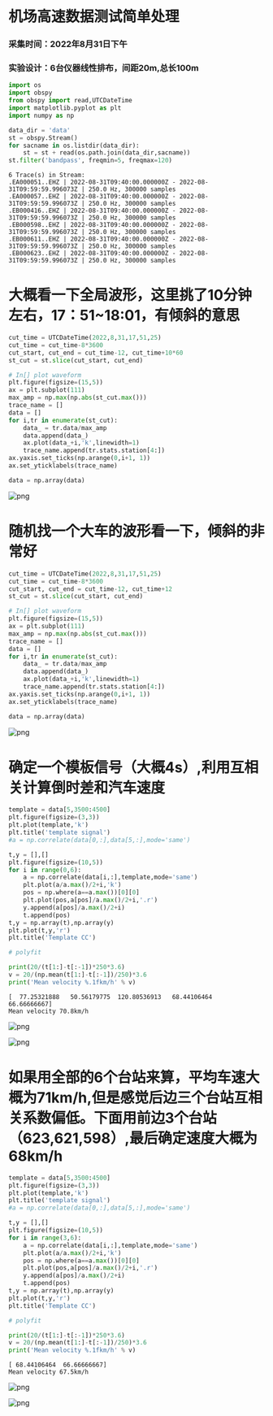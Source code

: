 
# 机场高速数据测试简单处理 
### 采集时间：2022年8月31日下午
### 实验设计：6台仪器线性排布，间距20m,总长100m




```python
import os
import obspy
from obspy import read,UTCDateTime
import matplotlib.pyplot as plt
import numpy as np

data_dir = 'data'
st = obspy.Stream()
for sacname in os.listdir(data_dir):
    st = st + read(os.path.join(data_dir,sacname))
st.filter('bandpass', freqmin=5, freqmax=120)
```




    6 Trace(s) in Stream:
    .EA000051..EHZ | 2022-08-31T09:40:00.000000Z - 2022-08-31T09:59:59.996073Z | 250.0 Hz, 300000 samples
    .EA000057..EHZ | 2022-08-31T09:40:00.000000Z - 2022-08-31T09:59:59.996073Z | 250.0 Hz, 300000 samples
    .EB000416..EHZ | 2022-08-31T09:40:00.000000Z - 2022-08-31T09:59:59.996073Z | 250.0 Hz, 300000 samples
    .EB000598..EHZ | 2022-08-31T09:40:00.000000Z - 2022-08-31T09:59:59.996073Z | 250.0 Hz, 300000 samples
    .EB000611..EHZ | 2022-08-31T09:40:00.000000Z - 2022-08-31T09:59:59.996073Z | 250.0 Hz, 300000 samples
    .EB000623..EHZ | 2022-08-31T09:40:00.000000Z - 2022-08-31T09:59:59.996073Z | 250.0 Hz, 300000 samples



# 大概看一下全局波形，这里挑了10分钟左右，17：51~18:01，有倾斜的意思


```python
cut_time = UTCDateTime(2022,8,31,17,51,25)
cut_time = cut_time-8*3600
cut_start, cut_end = cut_time-12, cut_time+10*60
st_cut = st.slice(cut_start, cut_end)

# In[] plot waveform
plt.figure(figsize=(15,5))
ax = plt.subplot(111)
max_amp = np.max(np.abs(st_cut.max()))
trace_name = []
data = []
for i,tr in enumerate(st_cut):
    data_ = tr.data/max_amp   
    data.append(data_)
    ax.plot(data_+i,'k',linewidth=1)
    trace_name.append(tr.stats.station[4:])
ax.yaxis.set_ticks(np.arange(0,i+1, 1))
ax.set_yticklabels(trace_name)

data = np.array(data)
```


![png](output_3_0.png)


# 随机找一个大车的波形看一下，倾斜的非常好


```python
cut_time = UTCDateTime(2022,8,31,17,51,25)
cut_time = cut_time-8*3600
cut_start, cut_end = cut_time-12, cut_time+12
st_cut = st.slice(cut_start, cut_end)

# In[] plot waveform
plt.figure(figsize=(15,5))
ax = plt.subplot(111)
max_amp = np.max(np.abs(st_cut.max()))
trace_name = []
data = []
for i,tr in enumerate(st_cut):
    data_ = tr.data/max_amp   
    data.append(data_)
    ax.plot(data_+i,'k',linewidth=1)
    trace_name.append(tr.stats.station[4:])
ax.yaxis.set_ticks(np.arange(0,i+1, 1))
ax.set_yticklabels(trace_name)

data = np.array(data)

```


![png](output_5_0.png)


# 确定一个模板信号（大概4s）,利用互相关计算倒时差和汽车速度


```python
template = data[5,3500:4500]
plt.figure(figsize=(3,3))
plt.plot(template,'k')
plt.title('template signal')
#a = np.correlate(data[0,:],data[5,:],mode='same')

t,y = [],[]
plt.figure(figsize=(10,5))
for i in range(0,6):
    a = np.correlate(data[i,:],template,mode='same')
    plt.plot(a/a.max()/2+i,'k')
    pos = np.where(a==a.max())[0][0]
    plt.plot(pos,a[pos]/a.max()/2+i,'.r')
    y.append(a[pos]/a.max()/2+i)
    t.append(pos)
t,y = np.array(t),np.array(y)
plt.plot(t,y,'r')
plt.title('Template CC')

# polyfit

print(20/(t[1:]-t[:-1])*250*3.6)
v = 20/(np.mean(t[1:]-t[:-1])/250)*3.6
print('Mean velocity %.1fkm/h' % v)

```

    [  77.25321888   50.56179775  120.80536913   68.44106464   66.66666667]
    Mean velocity 70.8km/h
    


![png](output_7_1.png)



![png](output_7_2.png)


# 如果用全部的6个台站来算，平均车速大概为71km/h,但是感觉后边三个台站互相关系数偏低。下面用前边3个台站（623,621,598）,最后确定速度大概为68km/h


```python
template = data[5,3500:4500]
plt.figure(figsize=(3,3))
plt.plot(template,'k')
plt.title('template signal')
#a = np.correlate(data[0,:],data[5,:],mode='same')

t,y = [],[]
plt.figure(figsize=(10,5))
for i in range(3,6):
    a = np.correlate(data[i,:],template,mode='same')
    plt.plot(a/a.max()/2+i,'k')
    pos = np.where(a==a.max())[0][0]
    plt.plot(pos,a[pos]/a.max()/2+i,'.r')
    y.append(a[pos]/a.max()/2+i)
    t.append(pos)
t,y = np.array(t),np.array(y)
plt.plot(t,y,'r')
plt.title('Template CC')

# polyfit

print(20/(t[1:]-t[:-1])*250*3.6)
v = 20/(np.mean(t[1:]-t[:-1])/250)*3.6
print('Mean velocity %.1fkm/h' % v)
```

    [ 68.44106464  66.66666667]
    Mean velocity 67.5km/h
    


![png](output_9_1.png)



![png](output_9_2.png)

